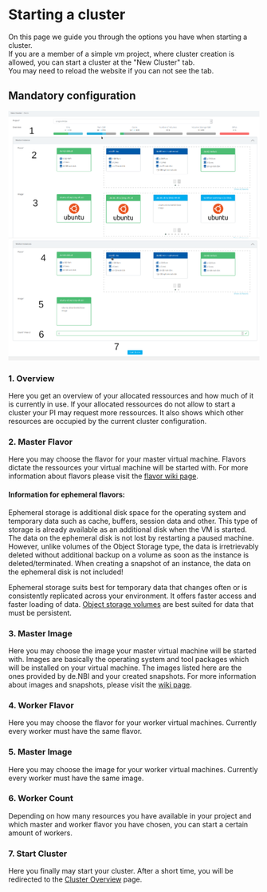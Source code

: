 # Starting a cluster

On this page we guide you through the options you have when starting a cluster.  
If you are a member of a simple vm project, where cluster creation is allowed, you can start a cluster at the "New Cluster" tab.  
You may need to reload the website if you can not see the tab.

## Mandatory configuration
![overview_one](./img/new_cluster/master_overview.png)
![overview_two](./img/new_cluster/worker.png)


### 1. Overview
Here you get an overview of your allocated ressources and how much of it is currently in use. If your allocated ressources do not allow to start a cluster your PI may request more ressources.
It also shows which other resources are occupied by the current cluster configuration.

### 2. Master Flavor
Here you may choose the flavor for your master virtual machine. Flavors dictate the ressources your virtual machine will be started with. For more information about flavors please visit the [flavor wiki page](../Concept/flavors.md).

#### Information for ephemeral flavors:
Ephemeral storage is additional disk space for the operating system and temporary data such as cache, buffers, session data and other. This type of storage is already available as an additional disk when the VM is started.  The data on the ephemeral disk is not lost by restarting a paused machine. However, unlike volumes of the Object Storage type, the data is irretrievably deleted without additional backup on a volume as soon as the instance is deleted/terminated. When creating a snapshot of an instance, the data on the ephemeral disk is not included! 

Ephemeral storage suits best for temporary data that changes often or is consistently replicated across your environment. It offers faster access and faster loading of data.
[Object storage volumes](../new_instance/#1-volumes) are best suited for data that must be persistent.

### 3. Master Image
Here you may choose the image your master virtual machine will be started with. Images are basically the operating system and tool packages which will be installed on your virtual machine. The images listed here are the ones provided by de.NBI and your created snapshots. For more information about images and snapshots, please visit the [wiki page](./snapshots.md).


### 4. Worker Flavor
Here you may choose the flavor for your worker virtual machines.
Currently every worker must have the same flavor.

### 5. Master Image
Here you may choose the image for your worker virtual machines.
Currently every worker must have the same image.

### 6. Worker Count
Depending on how many resources you have available in your project and which master and worker flavor you have chosen, you can start a certain amount of workers.

### 7. Start Cluster
Here you finally may start your cluster. After a short time, you will be redirected to the [Cluster Overview](./cluster_overview.md) page.

